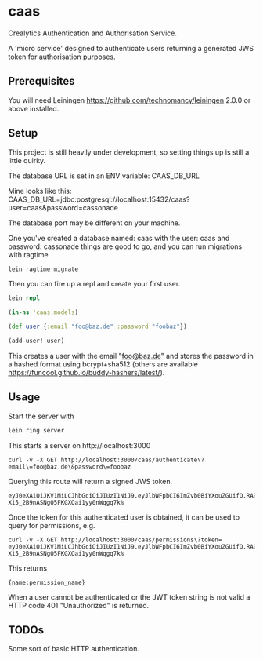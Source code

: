 # caas

Crealytics Authentication and Authorisation Service.

A 'micro service' designed to authenticate users returning a generated JWS token for authorisation purposes.

## Prerequisites

You will need Leiningen https://github.com/technomancy/leiningen 2.0.0 or above installed.

## Setup

This project is still heavily under development, so setting things up is still a little quirky.

The database URL is set in an ENV variable: CAAS_DB_URL

Mine looks like this: CAAS_DB_URL=jdbc:postgresql://localhost:15432/caas?user=caas&password=cassonade

The database port may be different on your machine.


One you've created a database named: caas with the user: caas and password: cassonade things are good to go, and you can run migrations with ragtime

```clojure
lein ragtime migrate
```

Then you can fire up a repl and create your first user.

```clojure
lein repl

(in-ns 'caas.models)

(def user {:email "foo@baz.de" :password "foobaz"})

(add-user! user)
```

This creates a user with the email "foo@baz.de" and stores the password in a hashed format using bcrypt+sha512 (others are available https://funcool.github.io/buddy-hashers/latest/).

## Usage

Start the server with

```clojure
lein ring server
```

This starts a server on http://localhost:3000

```
curl -v -X GET http://localhost:3000/caas/authenticate\?email\=foo@baz.de\&password\=foobaz
```

Querying this route will return a signed JWS token.

```
eyJ0eXAiOiJKV1MiLCJhbGciOiJIUzI1NiJ9.eyJlbWFpbCI6ImZvb0BiYXouZGUifQ.RA9A1xT_YJ-Xi5_2B9nASNgQ5FKGXOai1yy0nWqgq7k%
```

Once the token for this authenticated user is obtained, it can be used to query for permissions, e.g.

```
curl -v -X GET http://localhost:3000/caas/permissions\?token=
eyJ0eXAiOiJKV1MiLCJhbGciOiJIUzI1NiJ9.eyJlbWFpbCI6ImZvb0BiYXouZGUifQ.RA9A1xT_YJ-Xi5_2B9nASNgQ5FKGXOai1yy0nWqgq7k%
```

This returns

```
{name:permission_name}

```

When a user cannot be authenticated or the JWT token string is not valid a HTTP code 401 "Unauthorized" is returned.

## TODOs

Some sort of basic HTTP authentication.
